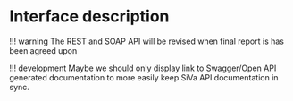 # Interface description

!!! warning
    The REST and SOAP API will be revised when final report is has been agreed upon

!!! development
    Maybe we should only display link to Swagger/Open API generated documentation
    to more easily keep SiVa API documentation in sync.
